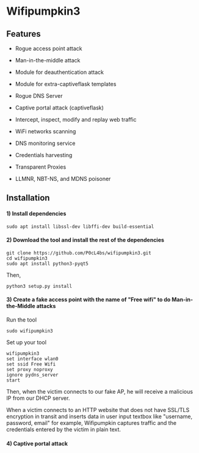 # Wifipumpkin3

## Features

- Rogue access point attack

- Man-in-the-middle attack

- Module for deauthentication attack

- Module for extra-captiveflask templates

- Rogue DNS Server

- Captive portal attack (captiveflask)

- Intercept, inspect, modify and replay web traffic

- WiFi networks scanning

- DNS monitoring service

- Credentials harvesting

- Transparent Proxies

- LLMNR, NBT-NS, and MDNS poisoner

## Installation

#### 1) Install dependencies

    sudo apt install libssl-dev libffi-dev build-essential

#### 2) Download the tool and install the rest of the dependencies

    git clone https://github.com/P0cL4bs/wifipumpkin3.git
    cd wifipumpkin3
    sudo apt install python3-pyqt5

Then,

    python3 setup.py install

#### 3) Create a fake access point with the name of "Free wifi" to do Man-in-the-Middle attacks

Run the tool

    sudo wifipumpkin3

Set up your tool

    wifipumpkin3
    set interface wlan0
    set ssid Free Wifi
    set proxy noproxy
    ignore pydns_server
    start

Then, when the victim connects to our fake AP, he will receive a malicious IP from our DHCP server.

When a victim connects to an HTTP website that does not have SSL/TLS encryption in transit and inserts data in user input textbox like "username, password, email" for example, Wifipumpkin captures traffic and the credentials entered by the victim in plain text.

#### 4) Captive portal attack

